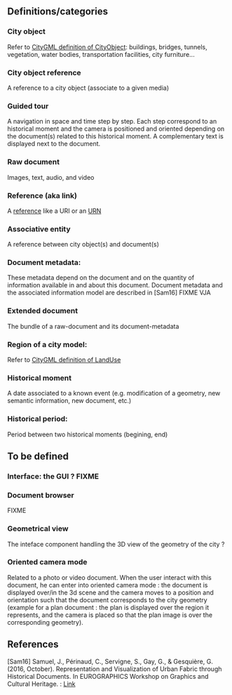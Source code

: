 ## Definitions/categories

### City object
Refer to [CityGML definition of CityObject](https://portal.opengeospatial.org/files/?artifact_id=16675): buildings, bridges, tunnels, vegetation, water bodies, transportation facilities, city furniture...

### City object reference
A reference to a city object (associate to a given media)

### Guided tour
A navigation in space and time step by step. Each step correspond to an historical moment and the camera is positioned and oriented depending on the document(s) related to this historical moment. A complementary text is displayed next to the document.

### Raw document 
Images, text, audio, and video

### Reference (aka link)
A [reference](https://en.wikipedia.org/wiki/Reference_(computer_science)) like a URI or an [URN](https://en.wikipedia.org/wiki/Uniform_Resource_Identifier#URNs) 

### Associative entity 
A reference between city object(s) and document(s)

### Document metadata:
These metadata depend on the document and on the quantity of information available in and about this document. Document metadata and the associated information model are described in [Sam16] 
FIXME VJA

### Extended document
The bundle of a raw-document and its document-metadata

### Region of a city model:
Refer to [CityGML definition of LandUse](https://portal.opengeospatial.org/files/?artifact_id=16675)

### Historical moment
A date associated to a known event (e.g. modification of a geometry, new semantic information, new document, etc.)

### Historical period: 
Period between two historical moments (begining, end)

## To be defined
### Interface: the GUI ? FIXME

### Document browser
FIXME

### Geometrical view
The inteface component handling the 3D view of the geometry of the city ?

### Oriented camera mode
Related to a photo or video document. When the user interact with this document, he can enter into oriented camera mode : the document is displayed over/in the 3d scene and the camera moves to a position and orientation such that the document corresponds to the city geometry (example for a plan document : the plan is displayed over the region it represents, and the camera is placed so that the plan image is over the corresponding geometry).

 
## References
[Sam16] Samuel, J., Périnaud, C., Servigne, S., Gay, G., & Gesquière, G. (2016, October). Representation and Visualization of Urban Fabric through Historical Documents. In EUROGRAPHICS Workshop on Graphics and Cultural Heritage. : [Link](https://www.researchgate.net/profile/Sylvie_Servigne/publication/308416831_Representation_and_Visualization_of_Urban_Fabric_through_Historical_Documents/links/57e3d8a008ae4d15ffae8de9.pdf)
